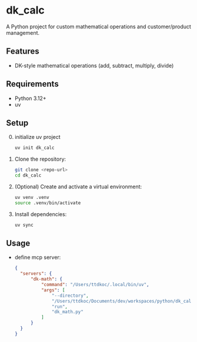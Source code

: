 # dk_calc

A Python project for custom mathematical operations and customer/product management.

## Features
- DK-style mathematical operations (add, subtract, multiply, divide)

## Requirements
- Python 3.12+
- uv

## Setup
0. initialize uv project
   ```sh
   uv init dk_calc
   ```
1. Clone the repository:
   ```sh
   git clone <repo-url>
   cd dk_calc
   ```
2. (Optional) Create and activate a virtual environment:
   ```sh
   uv venv .venv
   source .venv/bin/activate
   ```
3. Install dependencies:
   ```sh
   uv sync
   ```

## Usage
- define mcp server:
  ```json
  {
	"servers": {
		"dk-math": {
			"command": "/Users/ttdkoc/.local/bin/uv",
			"args": [
				"--directory",
				"/Users/ttdkoc/Documents/dev/workspaces/python/dk_calc",
				"run",
				"dk_math.py"
			]
		}
	}
  }
  ```